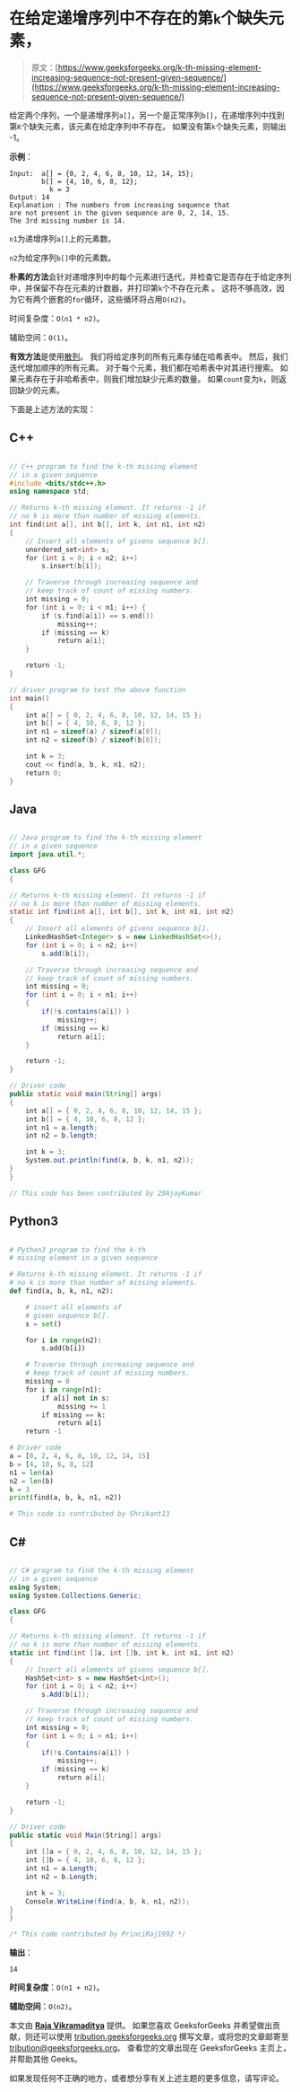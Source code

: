 # 在给定递增序列中不存在的第`k`个缺失元素，

> 原文：[https://www.geeksforgeeks.org/k-th-missing-element-increasing-sequence-not-present-given-sequence/](https://www.geeksforgeeks.org/k-th-missing-element-increasing-sequence-not-present-given-sequence/)

给定两个序列，一个是递增序列`a[]`，另一个是正常序列`b[]`，在递增序列中找到第`K`个缺失元素，该元素在给定序列中不存在。 如果没有第`k`个缺失元素，则输出 -1。

**示例**：

```
Input:  a[] = {0, 2, 4, 6, 8, 10, 12, 14, 15};
        b[] = {4, 10, 6, 8, 12};
          k = 3
Output: 14
Explanation : The numbers from increasing sequence that
are not present in the given sequence are 0, 2, 14, 15.
The 3rd missing number is 14.

```

`n1`为递增序列`a[]`上的元素数。

`n2`为给定序列`b[]`中的元素数。

**朴素的方法**会针对递增序列中的每个元素进行迭代，并检查它是否存在于给定序列中，并保留不存在元素的计数器，并打印第`k`个不存在元素 。 这将不够高效，因为它有两个嵌套的`for`循环，这些循环将占用`O(n2)`。

时间复杂度：`O(n1 * n2)`。

辅助空间：`O(1)`。

**有效方法**是使用[散列](https://www.geeksforgeeks.org/hashing-data-structure/)。 我们将给定序列的所有元素存储在哈希表中。 然后，我们迭代增加顺序的所有元素。 对于每个元素，我们都在哈希表中对其进行搜索。 如果元素存在于非哈希表中，则我们增加缺少元素的数量。 如果`count`变为`k`，则返回缺少的元素。

下面是上述方法的实现：

## C++

```cpp

// C++ program to find the k-th missing element 
// in a given sequence 
#include <bits/stdc++.h> 
using namespace std; 

// Returns k-th missing element. It returns -1 if 
// no k is more than number of missing elements. 
int find(int a[], int b[], int k, int n1, int n2) 
{ 
    // Insert all elements of givens sequence b[]. 
    unordered_set<int> s; 
    for (int i = 0; i < n2; i++) 
        s.insert(b[i]); 

    // Traverse through increasing sequence and  
    // keep track of count of missing numbers. 
    int missing = 0; 
    for (int i = 0; i < n1; i++) { 
        if (s.find(a[i]) == s.end()) 
            missing++; 
        if (missing == k) 
            return a[i]; 
    } 

    return -1; 
} 

// driver program to test the above function 
int main() 
{ 
    int a[] = { 0, 2, 4, 6, 8, 10, 12, 14, 15 }; 
    int b[] = { 4, 10, 6, 8, 12 }; 
    int n1 = sizeof(a) / sizeof(a[0]); 
    int n2 = sizeof(b) / sizeof(b[0]); 

    int k = 3; 
    cout << find(a, b, k, n1, n2); 
    return 0; 
} 

```

## Java

```java

// Java program to find the k-th missing element 
// in a given sequence 
import java.util.*; 

class GFG 
{ 

// Returns k-th missing element. It returns -1 if 
// no k is more than number of missing elements. 
static int find(int a[], int b[], int k, int n1, int n2) 
{ 
    // Insert all elements of givens sequence b[]. 
    LinkedHashSet<Integer> s = new LinkedHashSet<>(); 
    for (int i = 0; i < n2; i++) 
        s.add(b[i]); 

    // Traverse through increasing sequence and  
    // keep track of count of missing numbers. 
    int missing = 0; 
    for (int i = 0; i < n1; i++)  
    { 
        if(!s.contains(a[i]) )  
            missing++; 
        if (missing == k) 
            return a[i]; 
    } 

    return -1; 
} 

// Driver code 
public static void main(String[] args)  
{ 
    int a[] = { 0, 2, 4, 6, 8, 10, 12, 14, 15 }; 
    int b[] = { 4, 10, 6, 8, 12 }; 
    int n1 = a.length; 
    int n2 = b.length; 

    int k = 3; 
    System.out.println(find(a, b, k, n1, n2)); 
} 
}  

// This code has been contributed by 29AjayKumar 

```

## Python3

```py

# Python3 program to find the k-th  
# missing element in a given sequence  

# Returns k-th missing element. It returns -1 if  
# no k is more than number of missing elements.  
def find(a, b, k, n1, n2): 

    # insert all elements of  
    # given sequence b[]. 
    s = set() 

    for i in range(n2): 
        s.add(b[i]) 

    # Traverse through increasing sequence and  
    # keep track of count of missing numbers.  
    missing = 0
    for i in range(n1): 
        if a[i] not in s: 
            missing += 1
        if missing == k: 
            return a[i] 
    return -1

# Driver code 
a = [0, 2, 4, 6, 8, 10, 12, 14, 15] 
b = [4, 10, 6, 8, 12] 
n1 = len(a) 
n2 = len(b) 
k = 3
print(find(a, b, k, n1, n2)) 

# This code is contributed by Shrikant13 

```

## C#

```cs

// C# program to find the k-th missing element  
// in a given sequence  
using System; 
using System.Collections.Generic; 

class GFG  
{  

// Returns k-th missing element. It returns -1 if  
// no k is more than number of missing elements.  
static int find(int []a, int []b, int k, int n1, int n2)  
{  
    // Insert all elements of givens sequence b[].  
    HashSet<int> s = new HashSet<int>();  
    for (int i = 0; i < n2; i++)  
        s.Add(b[i]);  

    // Traverse through increasing sequence and  
    // keep track of count of missing numbers.  
    int missing = 0;  
    for (int i = 0; i < n1; i++)  
    {  
        if(!s.Contains(a[i]) )  
            missing++;  
        if (missing == k)  
            return a[i];  
    }  

    return -1;  
}  

// Driver code  
public static void Main(String[] args)  
{  
    int []a = { 0, 2, 4, 6, 8, 10, 12, 14, 15 };  
    int []b = { 4, 10, 6, 8, 12 };  
    int n1 = a.Length;  
    int n2 = b.Length;  

    int k = 3;  
    Console.WriteLine(find(a, b, k, n1, n2));  
}  
}  

/* This code contributed by PrinciRaj1992 */

```

**输出**：

```
14

```

**时间复杂度**：`O(n1 + n2)`。

**辅助空间**：`O(n2)`。

本文由 [**Raja Vikramaditya**](https://www.facebook.com/raja.vikramaditya.7) 提供。 如果您喜欢 GeeksforGeeks 并希望做出贡献，则还可以使用 [tribution.geeksforgeeks.org](http://www.contribute.geeksforgeeks.org) 撰写文章，或将您的文章邮寄至 tribution@geeksforgeeks.org。 查看您的文章出现在 GeeksforGeeks 主页上，并帮助其他 Geeks。

如果发现任何不正确的地方，或者想分享有关上述主题的更多信息，请写评论。

